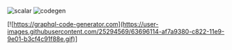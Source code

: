 ![scalar](https://user-images.githubusercontent.com/25294569/63675022-87723c80-c7f0-11e9-87b9-22c78c9a17e2.gif)
![codegen](https://user-images.githubusercontent.com/25294569/63696114-af7a9380-c822-11e9-9e01-b3cf4c91f88e.gif)

[![https://graphql-code-generator.com](https://user-images.githubusercontent.com/25294569/63696114-af7a9380-c822-11e9-9e01-b3cf4c91f88e.gif)]
